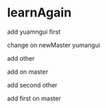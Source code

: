 # learnAgain

add yuamngui first

change on newMaster yumangui

add other



add on master

add second other


add first on master